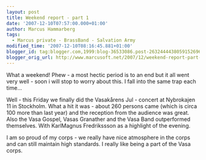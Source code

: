 ```yaml
---
layout: post
title: Weekend report - part 1
date: '2007-12-10T07:57:00.000+01:00'
author: Marcus Hammarberg
tags:
  - Marcus private - BrassBand - Salvation Army
modified_time: '2007-12-10T08:16:45.881+01:00'
blogger_id: tag:blogger.com,1999:blog-36533086.post-2632444438059152696
blogger_orig_url: http://www.marcusoft.net/2007/12/weekend-report-part-1.html
---
```


What a
weekend!
Phew - a most hectic period is to an end but it
all went very well - soon i will stop to worry about this. I fall into
the same trap each time...

Well - this Friday we finally did the <span
id="SPELLING_ERROR_2" class="blsp-spelling-error">Vasakårens
Jul - concert at Nybrokajen 11 in Stockholm. What a
hit it was - about 260 persons came (which is circa 100 more than last
year) and the reception from the audience was great. Also the <span
id="SPELLING_ERROR_4" class="blsp-spelling-error">Vasa Gospel,
Vasas
Granather
and the Vasa Band outperformed <span
id="SPELLING_ERROR_8" class="blsp-spelling-corrected">themselves.
With KarlMagnus <span
id="SPELLING_ERROR_10" class="blsp-spelling-error">Fredrikssson
as a highlight of the evening.

I am so proud of my corps - we really have nice atmosphere in the corps
and can still maintain high standards. I really like being a part of the
<span id="SPELLING_ERROR_12" class="blsp-spelling-error">Vasa
corps.
